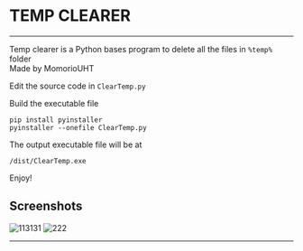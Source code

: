 # TEMP CLEARER
---
Temp clearer is a Python bases program to delete all the files in ```%temp%``` folder \
Made by MomorioUHT

Edit the source code in ```ClearTemp.py```

Build the executable file
```
pip install pyinstaller
pyinstaller --onefile ClearTemp.py
```

The output executable file will be at
```
/dist/ClearTemp.exe
```

Enjoy!

## Screenshots
<img src="https://i.ibb.co/Dp618XS/113131.png" alt="113131" border="0"/>

<img src="https://i.ibb.co/pLSbQby/222.png" alt="222">

---